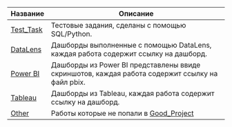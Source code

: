 
Название  | Описание
----------------|----------------------
[Test_Task](Test_Task) | Тестовые задания, сделаны с помощью SQL/Python.
[DataLens](DataLens) | Дашборды выполненные с помощью DataLens, каждая работа содержит ссылку на дашборд.
[Power BI](PowerBI) | Дашборды из Power BI представлены ввиде скриншотов, каждая работа содержит ссылку на файл pbix.
[Tableau](Tableau) | Дашборды из Tableau, каждая работа содержит ссылку на дашборд. 
[Other](Other) | Работы которые не попали в [Good_Project](Good_Project)
